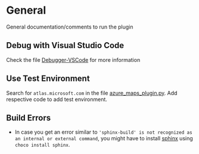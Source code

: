 # General
General documentation/comments to run the plugin

## Debug with Visual Studio Code
Check the file [Debugger-VSCode](./debugger-vscode.md) for more information

## Use Test Environment
Search for `atlas.microsoft.com` in the file [azure_maps_plugin.py](../src/azure_maps_plugin.py). Add respective code to add test environment.


## Build Errors
- In case you get an error similar to `'sphinx-build' is not recognized as an internal or external command`, you might have to install [sphinx](https://www.sphinx-doc.org/en/master/usage/installation.html) using `choco install sphinx`.
